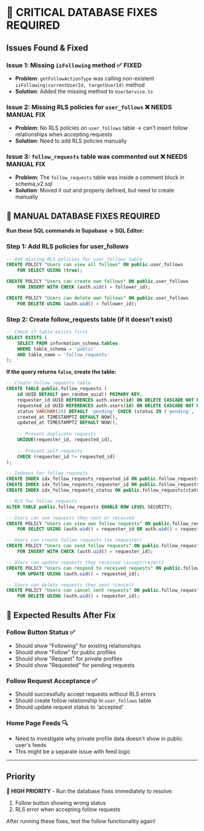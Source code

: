 # 🚨 CRITICAL DATABASE FIXES REQUIRED

## Issues Found & Fixed

### **Issue 1: Missing `isFollowing` method** ✅ FIXED
- **Problem**: `getFollowActionType` was calling non-existent `isFollowing(currentUserId, targetUserId)` method
- **Solution**: Added the missing method to `UserService.ts`

### **Issue 2: Missing RLS policies for `user_follows`** ❌ NEEDS MANUAL FIX
- **Problem**: No RLS policies on `user_follows` table → can't insert follow relationships when accepting requests
- **Solution**: Need to add RLS policies manually

### **Issue 3: `follow_requests` table was commented out** ❌ NEEDS MANUAL FIX  
- **Problem**: The `follow_requests` table was inside a comment block in schema_v2.sql
- **Solution**: Moved it out and properly defined, but need to create manually

## 🔧 MANUAL DATABASE FIXES REQUIRED

**Run these SQL commands in Supabase → SQL Editor:**

### **Step 1: Add RLS policies for user_follows**

```sql
-- Add missing RLS policies for user_follows table
CREATE POLICY "Users can view all follows" ON public.user_follows
    FOR SELECT USING (true);

CREATE POLICY "Users can create own follows" ON public.user_follows
    FOR INSERT WITH CHECK (auth.uid() = follower_id);

CREATE POLICY "Users can delete own follows" ON public.user_follows
    FOR DELETE USING (auth.uid() = follower_id);
```

### **Step 2: Create follow_requests table** (if it doesn't exist)

```sql
-- Check if table exists first
SELECT EXISTS (
    SELECT FROM information_schema.tables 
    WHERE table_schema = 'public' 
    AND table_name = 'follow_requests'
);
```

**If the query returns `false`, create the table:**

```sql
-- Create follow_requests table
CREATE TABLE public.follow_requests (
    id UUID DEFAULT gen_random_uuid() PRIMARY KEY,
    requester_id UUID REFERENCES auth.users(id) ON DELETE CASCADE NOT NULL,
    requested_id UUID REFERENCES auth.users(id) ON DELETE CASCADE NOT NULL,
    status VARCHAR(20) DEFAULT 'pending' CHECK (status IN ('pending', 'accepted', 'rejected')),
    created_at TIMESTAMPTZ DEFAULT NOW(),
    updated_at TIMESTAMPTZ DEFAULT NOW(),
    
    -- Prevent duplicate requests
    UNIQUE(requester_id, requested_id),
    
    -- Prevent self-requests
    CHECK (requester_id != requested_id)
);

-- Indexes for follow requests
CREATE INDEX idx_follow_requests_requested_id ON public.follow_requests(requested_id);
CREATE INDEX idx_follow_requests_requester_id ON public.follow_requests(requester_id);
CREATE INDEX idx_follow_requests_status ON public.follow_requests(status);

-- RLS for follow requests
ALTER TABLE public.follow_requests ENABLE ROW LEVEL SECURITY;

-- Users can see requests they sent or received
CREATE POLICY "Users can view own follow requests" ON public.follow_requests
    FOR SELECT USING (auth.uid() = requester_id OR auth.uid() = requested_id);

-- Users can create follow requests (as requester)
CREATE POLICY "Users can send follow requests" ON public.follow_requests
    FOR INSERT WITH CHECK (auth.uid() = requester_id);

-- Users can update requests they received (accept/reject)
CREATE POLICY "Users can respond to received requests" ON public.follow_requests
    FOR UPDATE USING (auth.uid() = requested_id);

-- Users can delete requests they sent (cancel)
CREATE POLICY "Users can cancel sent requests" ON public.follow_requests
    FOR DELETE USING (auth.uid() = requester_id);
```

## 🎯 Expected Results After Fix

### **Follow Button Status** ✅
- Should show "Following" for existing relationships
- Should show "Follow" for public profiles  
- Should show "Request" for private profiles
- Should show "Requested" for pending requests

### **Follow Request Acceptance** ✅
- Should successfully accept requests without RLS errors
- Should create follow relationship in `user_follows` table
- Should update request status to 'accepted'

### **Home Page Feeds** 🔍
- Need to investigate why private profile data doesn't show in public user's feeds
- This might be a separate issue with feed logic

---

## Priority

**🚨 HIGH PRIORITY** - Run the database fixes immediately to resolve:
1. Follow button showing wrong status
2. RLS error when accepting follow requests

After running these fixes, test the follow functionality again!